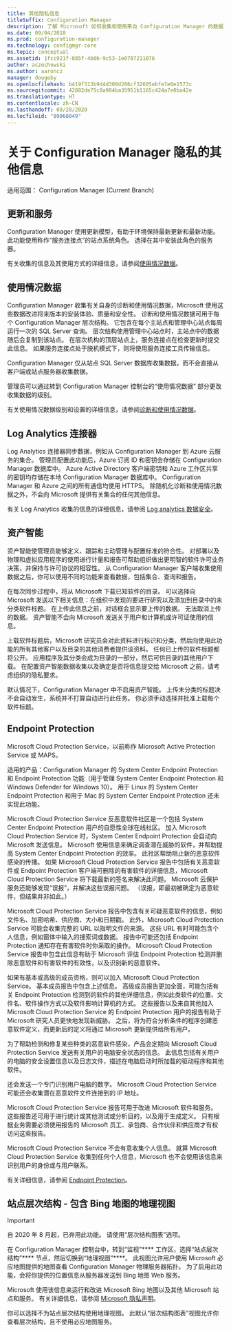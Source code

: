 ```yaml
---
title: 其他隐私信息
titleSuffix: Configuration Manager
description: 了解 Microsoft 如何收集和使用来自 Configuration Manager 的数据。
ms.date: 09/04/2018
ms.prod: configuration-manager
ms.technology: configmgr-core
ms.topic: conceptual
ms.assetid: 1fcc921f-085f-4b0b-9c53-1e0707211076
author: aczechowski
ms.author: aaroncz
manager: dougeby
ms.openlocfilehash: b419f313b9d4d300d286cf32605ebfe7e0e1573c
ms.sourcegitcommit: 42882de75c8a984ba35951b1165c424a7e0ba42e
ms.translationtype: HT
ms.contentlocale: zh-CN
ms.lasthandoff: 08/28/2020
ms.locfileid: "89068049"
---
```

# <a name="additional-information-about-privacy-for-configuration-manager"></a>关于 Configuration Manager 隐私的其他信息

适用范围：  Configuration Manager (Current Branch)


## <a name="updates-and-servicing"></a>更新和服务

Configuration Manager 使用更新模型，有助于环境保持最新更新和最新功能。 此功能使用称作“服务连接点”的站点系统角色。 选择在其中安装此角色的服务器。 

有关收集的信息及其使用方式的详细信息，请参阅[使用情况数据](#usage-data)。



## <a name="usage-data"></a>使用情况数据

Configuration Manager 收集有关自身的诊断和使用情况数据，Microsoft 使用这些数据改进将来版本的安装体验、质量和安全性。
诊断和使用情况数据可用于每个 Configuration Manager 层次结构。 它包含在每个主站点和管理中心站点每周运行一次的 SQL Server 查询。 层次结构使用管理中心站点时，主站点中的数据随后会复制到该站点。 在层次机构的顶层站点上，服务连接点在检查更新时提交此信息。 如果服务连接点处于脱机模式下，则将使用服务连接工具传输信息。

Configuration Manager 仅从站点 SQL Server 数据库收集数据，而不会直接从客户端或站点服务器收集数据。

管理员可以通过转到 Configuration Manager 控制台的“使用情况数据”  部分更改收集数据的级别。

有关使用情况数据级别和设置的详细信息，请参阅[诊断和使用情况数据](../diagnostics/diagnostics-and-usage-data.md)。



## <a name="log-analytics-connector"></a>Log Analytics 连接器

Log Analytics 连接器同步数据，例如从 Configuration Manager 到 Azure 云服务的集合。 管理员配置此功能后，Azure 订阅 ID 和密钥会存储在 Configuration Manager 数据库中。 Azure Active Directory 客户端密钥和 Azure 工作区共享的密钥均存储在本地 Configuration Manager 数据库中。 Configuration Manager 和 Azure 之间的所有通信均使用 HTTPS。 除随机化诊断和使用情况数据之外，不会向 Microsoft 提供有关集合的任何其他信息。 

有关 Log Analytics 收集的信息的详细信息，请参阅 [Log analytics 数据安全](/azure/log-analytics/log-analytics-data-security)。



## <a name="asset-intelligence"></a>资产智能

资产智能使管理员能够定义、跟踪和主动管理与配置标准的符合性。 对部署以及物理和虚拟应用程序的使用进行计量和报告可帮助组织做出更明智的软件许可业务决策，并保持与许可协议的相容性。 从 Configuration Manager 客户端收集使用数据之后，你可以使用不同的功能来查看数据，包括集合、查询和报告。

在每次同步过程中，将从 Microsoft 下载已知软件的目录。 可以选择向 Microsoft 发送以下相关信息：在组织中发现的要进行研究以及添加到目录中的未分类软件标题。 在上传此信息之前，对话框会显示要上传的数据。 无法取消上传的数据。 资产智能不会向 Microsoft 发送关于用户和计算机或许可证使用的信息。

上载软件标题后，Microsoft 研究员会对此资料进行标识和分类，然后向使用此功能的所有其他客户以及目录的其他消费者提供该资料。 任何已上传的软件标题都将公开。 应用程序及其分类会成为目录的一部分，然后可供目录的其他用户下载。 在配置资产智能数据收集以及确定是否将信息提交给 Microsoft 之前，请考虑组织的隐私要求。

默认情况下，Configuration Manager 中不启用资产智能。 上传未分类的标题决不会自动发生，系统并不打算自动进行此任务。 你必须手动选择并批准上载每个软件标题。



## <a name="endpoint-protection"></a>Endpoint Protection

Microsoft Cloud Protection Service，以前称作 Microsoft Active Protection Service 或 MAPS。

适用的产品：Configuration Manager 的 System Center Endpoint Protection 和 Endpoint Protection 功能（用于管理 System Center Endpoint Protection 和 Windows Defender for Windows 10）。 用于 Linux 的 System Center Endpoint Protection 和用于 Mac 的 System Center Endpoint Protection 还未实现此功能。

Microsoft Cloud Protection Service 反恶意软件社区是一个包括 System Center Endpoint Protection 用户的自愿性全球在线社区。 加入 Microsoft Cloud Protection Service 时，System Center Endpoint Protection 会自动向 Microsoft 发送信息。 Microsoft 使用信息来确定调查潜在威胁的软件，并帮助提高 System Center Endpoint Protection 的效率。 此社区帮助阻止新的恶意软件感染的传播。 如果 Microsoft Cloud Protection Service 报告中包括有关恶意软件或 Endpoint Protection 客户端可删除的有害软件的详细信息，Microsoft Cloud Protection Service 将下载最新的签名来解决此问题。 Microsoft 云保护服务还能够发现“误报”，并解决这些误报问题。 （误报，即最初被确定为恶意软件，但结果并非如此。） 

Microsoft Cloud Protection Service 报告中包含有关可疑恶意软件的信息，例如文件名、加密哈希、供应商、大小和日期戳。 此外，Microsoft Cloud Protection Service 可能会收集完整的 URL 以指明文件的来源。 这些 URL 有时可能包含个人信息，例如窗体中输入的搜索词或数据。 报告中可能还包括 Endpoint Protection 通知存在有害软件时你采取的操作。 Microsoft Cloud Protection Service 报告中包含此信息有助于 Microsoft 评估 Endpoint Protection 检测并删除恶意软件和有害软件的有效性，以及识别新的恶意软件。

如果有基本或高级的成员资格，则可以加入 Microsoft Cloud Protection Service。 基本成员报告中包含上述信息。 高级成员报告更加全面，可能包括有关 Endpoint Protection 检测到的软件的其他详细信息，例如此类软件的位置、文件名、软件操作方式以及软件影响计算机的方式。 这些报告以及来自其他加入 Microsoft Cloud Protection Service 的 Endpoint Protection 用户的报告有助于 Microsoft 研究人员更快地发现新威胁。 之后，将为符合分析条件的程序创建恶意软件定义，而更新后的定义将通过 Microsoft 更新提供给所有用户。

为了帮助检测和修复某些种类的恶意软件感染，产品会定期向 Microsoft Cloud Protection Service 发送有关用户的电脑安全状态的信息。 此信息包括有关用户的电脑的安全设置信息以及日志文件，描述在电脑启动时所加载的驱动程序和其他软件。

还会发送一个专门识别用户电脑的数字。 Microsoft Cloud Protection Service 可能还会收集潜在恶意软件文件连接到的 IP 地址。

Microsoft Cloud Protection Service 报告可用于改进 Microsoft 软件和服务。 这些报告还可用于进行统计或其他测试或分析目的，以及用于生成定义。 只有根据业务需要必须使用报告的 Microsoft 员工、承包商、合作伙伴和供应商才有权访问这些报告。

Microsoft Cloud Protection Service 不会有意收集个人信息。 就算 Microsoft Cloud Protection Service 收集到任何个人信息，Microsoft 也不会使用该信息来识别用户的身份或与用户联系。

有关详细信息，请参阅 [Endpoint Protection](../../../protect/deploy-use/endpoint-protection.md)。



## <a name="site-hierarchy--geographical-view-with-bing-maps"></a>站点层次结构 - 包含 Bing 地图的地理视图

> [!IMPORTANT]
> 自 2020 年 8 月起，已弃用此功能。 请使用“层次结构图表”选项。<!--8116777-->

在 Configuration Manager 控制台中，转到“监视”**** 工作区，选择“站点层次结构”**** 节点，然后切换到“地理视图”****。 此视图允许用户使用 Microsoft 必应地图提供的地图查看 Configuration Manager 物理服务器拓扑。 为了启用此功能，会将你提供的位置信息从服务器发送到 Bing 地图 Web 服务。

Microsoft 使用该信息来运行和改进 Microsoft Bing 地图以及其他 Microsoft 站点和服务。 有关详细信息，请参阅 [Microsoft 隐私声明](https://privacy.microsoft.com/privacystatement)。

你可以选择不为站点层次结构使用地理视图。 此默认“层次结构图表”视图允许你查看层次结构，且不使用必应地图服务。
